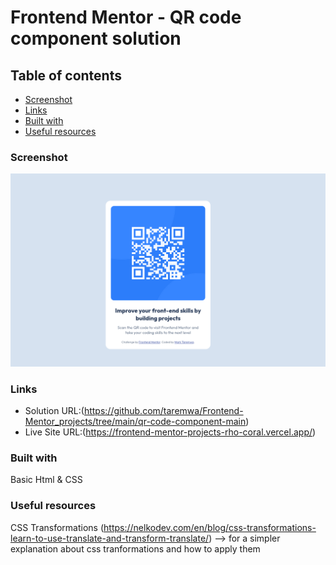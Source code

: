 # Frontend Mentor - QR code component solution


## Table of contents

  - [Screenshot](#screenshot)
  - [Links](#links)
  - [Built with](#built-with)
  - [Useful resources](#useful-resources)


### Screenshot

![](./qr-code.png)

### Links

- Solution URL:(https://github.com/taremwa/Frontend-Mentor_projects/tree/main/qr-code-component-main)
- Live Site URL:(https://frontend-mentor-projects-rho-coral.vercel.app/)


### Built with
Basic Html & CSS


### Useful resources

CSS Transformations (https://nelkodev.com/en/blog/css-transformations-learn-to-use-translate-and-transform-translate/)
--> for a simpler explanation about css tranformations and how to apply them


